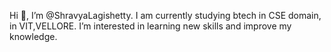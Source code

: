 Hi 👋, I’m @ShravyaLagishetty. 
 I am currently studying btech in CSE domain, in VIT,VELLORE.
 I’m interested in learning new skills and improve my knowledge.

<!---
ShravyaLagishetty/ShravyaLagishetty is a ✨ special ✨ repository because its `README.md` (this file) appears on your GitHub profile.
You can click the Preview link to take a look at your changes.
--->
